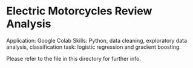 # Electric Motorcycles Review Analysis
Application: Google Colab
Skills: Python, data cleaning, exploratory data analysis, classification task: logistic regression and gradient boosting.

Please refer to the file in this directory for further info.
